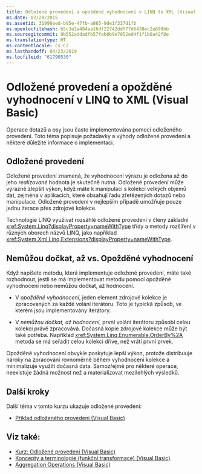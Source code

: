 ```yaml
---
title: Odložené provedení a opožděné vyhodnocení v LINQ to XML (Visual Basic)
ms.date: 07/20/2015
ms.assetid: 31998eed-b95e-47fb-a865-9de1f337d1fb
ms.openlocfilehash: b5c3e2a484aa16df22742ddf77d6438ec2a699bb
ms.sourcegitcommit: 9b552addadfb57fab0b9e7852ed4f1f1b8a42f8e
ms.translationtype: HT
ms.contentlocale: cs-CZ
ms.lasthandoff: 04/23/2019
ms.locfileid: "61790530"
---
```

# <a name="deferred-execution-and-lazy-evaluation-in-linq-to-xml-visual-basic"></a>Odložené provedení a opožděné vyhodnocení v LINQ to XML (Visual Basic)
Operace dotazů a osy jsou často implementována pomocí odloženého provedení. Toto téma popisuje požadavky a výhody odložené provedení a některé důležité informace o implementaci.  
  
## <a name="deferred-execution"></a>Odložené provedení  
 Odložené provedení znamená, že vyhodnocení výrazu je odložena až do jeho *realizované* hodnota je skutečně nutná. Odložené provedení může výrazně zlepšit výkon, když máte k manipulaci s kolekcí velkých objemů dat, zejména v aplikacích, které obsahují řadu zřetězených dotazů nebo manipulace. Odložené provedení v nejlepším případě umožňuje pouze jednu iterace přes zdrojové kolekce.  
  
 Technologie LINQ využívat rozsáhlé odložené provedení v členy základní <xref:System.Linq?displayProperty=nameWithType> třídy a metody rozšíření v různých oborech názvů LINQ, jako například <xref:System.Xml.Linq.Extensions?displayProperty=nameWithType>.  
  
## <a name="eager-vs-lazy-evaluation"></a>Nemůžou dočkat, až vs. Opožděné vyhodnocení  
 Když napíšete metodu, která implementuje odložené provedení, máte také rozhodnout, jestli se má implementovat metodu pomocí opožděné vyhodnocení nebo nemůžou dočkat, až hodnocení.  
  
- V *opožděné vyhodnocení*, jeden element zdrojové kolekce je zpracovaných za každé volání iterátoru. Toto je typická způsob, ve kterém jsou implementovány iterátory.  
  
- V *nemůžou dočkat, až hodnocení*, první volání iterátoru způsobí celou kolekci právě zpracovává. Dočasná kopie zdrojové kolekce může být také potřeba. Například <xref:System.Linq.Enumerable.OrderBy%2A> metoda se má seřadit celou kolekci dříve, než vrátí první prvek.  
  
 Opožděné vyhodnocení obvykle poskytuje lepší výkon, protože distribuuje nároky na zpracování rovnoměrně během vyhodnocení kolekce a minimalizuje využití dočasná data. Samozřejmě pro některé operace, neexistuje žádná možnost než a materializovat mezilehlých výsledků.  
  
## <a name="next-steps"></a>Další kroky  
 Další téma v tomto kurzu ukazuje odložené provedení:  
  
- [Příklad odloženého provedení (Visual Basic)](../../../../visual-basic/programming-guide/concepts/linq/deferred-execution-example.md)  
  
## <a name="see-also"></a>Viz také:

- [Kurz: Odložené provedení (Visual Basic)](../../../../visual-basic/programming-guide/concepts/linq/tutorial-deferred-execution.md)
- [Koncepty a terminologie (funkční transformace) (Visual Basic)](../../../../visual-basic/programming-guide/concepts/linq/concepts-and-terminology-functional-transformation.md)
- [Aggregation Operations (Visual Basic)](../../../../visual-basic/programming-guide/concepts/linq/aggregation-operations.md)
